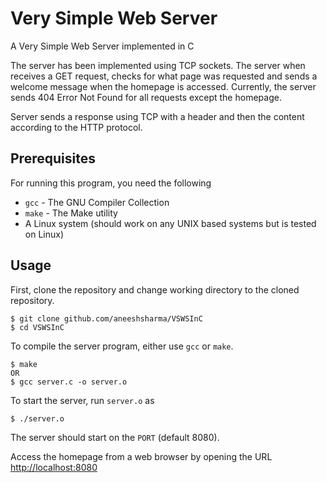 # Very Simple Web Server
A Very Simple Web Server implemented in C

The server has been implemented using TCP sockets. The server when receives a GET request, checks for what page was requested and sends a welcome message when the homepage is accessed. Currently, the server sends 404 Error Not Found for all requests except the homepage.

Server sends a response using TCP with a header and then the content according to the HTTP protocol.

## Prerequisites
For running this program, you need the following
- `gcc` - The GNU Compiler Collection
- `make` - The Make utility
- A Linux system (should work on any UNIX based systems but is tested on Linux)

## Usage
First, clone the repository and change working directory to the cloned repository.
```
$ git clone github.com/aneeshsharma/VSWSInC
$ cd VSWSInC
```

To compile the server program, either use `gcc` or `make`.

```
$ make
OR
$ gcc server.c -o server.o
```

To start the server, run `server.o` as

```
$ ./server.o
```

The server should start on the `PORT` (default 8080).

Access the homepage from a web browser by opening the URL [http://localhost:8080](http://localhost:8080)
